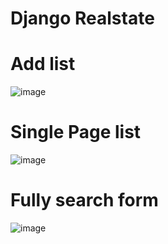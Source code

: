 # Django Realstate
# Add list
![image](https://github.com/Rod512/django_realstate/assets/88203053/1de15124-08ba-4b30-b871-7903850eab2d)
# Single Page list
![image](https://github.com/Rod512/django_realstate/assets/88203053/ee000642-07c6-4e55-bfa8-a899f287b15e)
# Fully search form
![image](https://github.com/Rod512/django_realstate/assets/88203053/e95faacb-e2d3-4189-a996-1c5b4d817623)

